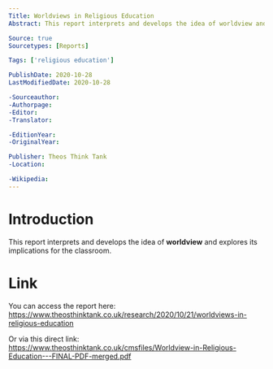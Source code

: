 ```yaml
---
Title: Worldviews in Religious Education
Abstract: This report interprets and develops the idea of worldview and explores its implications for the classroom.

Source: true
Sourcetypes: [Reports]

Tags: ['religious education']

PublishDate: 2020-10-28
LastModifiedDate: 2020-10-28

-Sourceauthor:
-Authorpage:
-Editor:
-Translator:

-EditionYear:
-OriginalYear:

Publisher: Theos Think Tank
-Location:

-Wikipedia:
---
```

# Introduction
This report interprets and develops the idea of **worldview** and explores its implications for the classroom.

# Link
You can access the report here: https://www.theosthinktank.co.uk/research/2020/10/21/worldviews-in-religious-education

Or via this direct link: https://www.theosthinktank.co.uk/cmsfiles/Worldview-in-Religious-Education---FINAL-PDF-merged.pdf